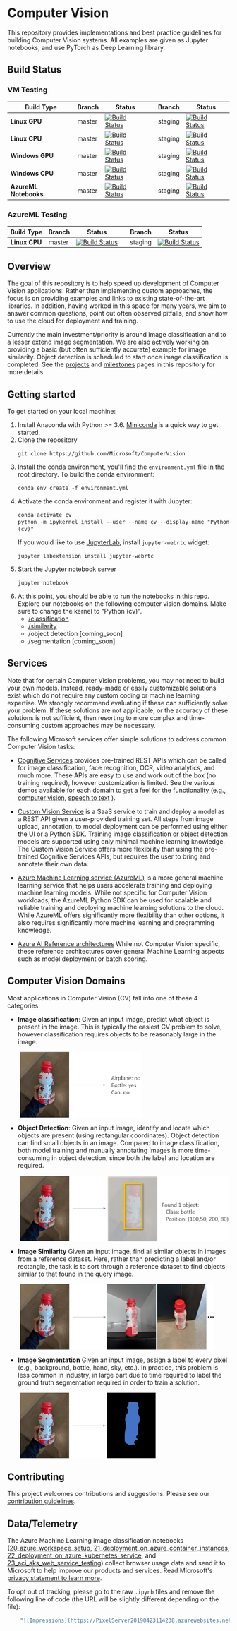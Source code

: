 # Computer Vision

This repository provides implementations and best practice guidelines for building Computer Vision systems. All examples are given as Jupyter notebooks, and use PyTorch as Deep Learning library.

## Build Status

### VM Testing

| Build Type | Branch | Status |  | Branch | Status |
| --- | --- | --- | --- | --- | --- |
| **Linux GPU** |  master | [![Build Status](https://dev.azure.com/best-practices/computervision/_apis/build/status/unit-test-linux-gpu?branchName=master)](https://dev.azure.com/best-practices/computervision/_build/latest?definitionId=13&branchName=master)  | | staging | [![Build Status](https://dev.azure.com/best-practices/computervision/_apis/build/status/unit-test-linux-gpu?branchName=staging)](https://dev.azure.com/best-practices/computervision/_build/latest?definitionId=13&branchName=staging) |
| **Linux CPU** | master | [![Build Status](https://dev.azure.com/best-practices/computervision/_apis/build/status/unit-test-linux-cpu?branchName=master)](https://dev.azure.com/best-practices/computervision/_build/latest?definitionId=18&branchName=master)| | staging | [![Build Status](https://dev.azure.com/best-practices/computervision/_apis/build/status/unit-test-linux-cpu?branchName=staging)](https://dev.azure.com/best-practices/computervision/_build/latest?definitionId=18&branchName=staging)|
| **Windows GPU** | master | [![Build Status](https://dev.azure.com/best-practices/computervision/_apis/build/status/unit-test-windows-gpu?branchName=master)](https://dev.azure.com/best-practices/computervision/_build/latest?definitionId=16&branchName=master) | | staging | [![Build Status](https://dev.azure.com/best-practices/computervision/_apis/build/status/unit-test-windows-gpu?branchName=staging)](https://dev.azure.com/best-practices/computervision/_build/latest?definitionId=16&branchName=staging)|
| **Windows CPU** | master | [![Build Status](https://dev.azure.com/best-practices/computervision/_apis/build/status/unit-test-windows-cpu?branchName=master)](https://dev.azure.com/best-practices/computervision/_build/latest?definitionId=17&branchName=master) | | staging | [![Build Status](https://dev.azure.com/best-practices/computervision/_apis/build/status/unit-test-windows-cpu?branchName=staging)](https://dev.azure.com/best-practices/computervision/_build/latest?definitionId=17&branchName=staging)|
| **AzureML Notebooks** | master | [![Build Status](https://dev.azure.com/best-practices/computervision/_apis/build/status/azureml-notebook-test-linux-cpu?branchName=master)](https://dev.azure.com/best-practices/computervision/_build/latest?definitionId=43&branchName=master)| | staging | [![Build Status](https://dev.azure.com/best-practices/computervision/_apis/build/status/azureml-notebook-test-linux-cpu?branchName=staging)](https://dev.azure.com/best-practices/computervision/_build/latest?definitionId=43&branchName=staging)|

### AzureML Testing

| Build Type | Branch | Status |  | Branch | Status | 
| --- | --- | --- | --- | --- | --- | 
| **Linux CPU** | master | [![Build Status](https://dev.azure.com/best-practices/computervision/_apis/build/status/azureml/aml-unit-test-linux-cpu?branchName=master)](https://dev.azure.com/best-practices/computervision/_build/latest?definitionId=37&branchName=master) | | staging | [![Build Status](https://dev.azure.com/best-practices/computervision/_apis/build/status/azureml/aml-unit-test-linux-cpu?branchName=staging)](https://dev.azure.com/best-practices/computervision/_build/latest?definitionId=37&branchName=staging)|


## Overview

The goal of this repository is to help speed up development of Computer Vision applications. Rather than implementing custom approaches, the focus is on providing examples and links to existing state-of-the-art libraries. In addition, having worked in this space for many years, we aim to answer common questions, point out often observed pitfalls, and show how to use the cloud for deployment and training.

Currently the main investment/priority is around image classification and to a lesser extend image segmentation. We are also actively working on providing a basic (but often sufficiently accurate) example for image similarity. Object detection is scheduled to start once image classification is completed. See the [projects](https://github.com/Microsoft/ComputerVision/projects) and [milestones](https://github.com/Microsoft/ComputerVision/milestones) pages in this repository for more details.

## Getting started

To get started on your local machine:

1. Install Anaconda with Python >= 3.6. [Miniconda](https://conda.io/miniconda.html) is a quick way to get started.
1. Clone the repository
    ```
    git clone https://github.com/Microsoft/ComputerVision
    ```
1. Install the conda environment, you'll find the `environment.yml` file in the root directory. To build the conda environment:
    ```
    conda env create -f environment.yml
    ```
1. Activate the conda environment and register it with Jupyter:
    ```
    conda activate cv
    python -m ipykernel install --user --name cv --display-name "Python (cv)"
    ```
    If you would like to use [JupyterLab](https://jupyterlab.readthedocs.io/en/stable/), install `jupyter-webrtc` widget:
    ```
    jupyter labextension install jupyter-webrtc
    ```
1. Start the Jupyter notebook server
    ```
    jupyter notebook
    ```
1. At this point, you should be able to run the notebooks in this repo. Explore our notebooks on the following computer vision domains. Make sure to change the kernel to "Python (cv)".
    - [/classification](classification#notebooks)
    - [/similarity](similarity#notebooks)
    - /object detection [coming_soon]
    - /segmentation [coming_soon]

## Services

Note that for certain Computer Vision problems, you may not need to build your own models. Instead, ready-made or easily customizable solutions exist which do not require any custom coding or machine learning expertise. We strongly recommend evaluating if these can sufficiently solve your problem. If these solutions are not applicable, or the accuracy of these solutions is not sufficient, then resorting to more complex and time-consuming custom approaches may be necessary.

The following Microsoft services offer simple solutions to address common Computer Vision tasks:

- [Cognitive Services](https://azure.microsoft.com/en-us/services/cognitive-services/directory/vision/)
provides pre-trained REST APIs which can be called for image classification, face recognition, OCR, video analytics, and much more. These APIs are easy to use and work out of the box (no training required), however customization is limited. See the various demos available for each domain to get a feel for the functionality (e.g., [computer vision](https://azure.microsoft.com/en-us/services/cognitive-services/computer-vision/), [speech to text](https://azure.microsoft.com/en-us/services/cognitive-services/speech-to-text/) ).

- [Custom Vision Service](https://azure.microsoft.com/en-us/services/cognitive-services/custom-vision-service/)
is a SaaS service to train and deploy a model as a REST API given a user-provided training set. All steps from image upload, annotation, to model deployment can be performed using either the UI or a Python SDK. Training image classification or object detection models are supported using only minimal machine learning knowledge. The Custom Vision Service offers more flexibility than using the pre-trained Cognitive Services APIs, but requires the user to bring and annotate their own data.

- [Azure Machine Learning service (AzureML)](https://azure.microsoft.com/en-us/services/machine-learning-service/)
is a more general machine learning service that helps users accelerate training and deploying machine learning models. While not specific for Computer Vision workloads, the AzureML Python SDK can be used for scalable and reliable training and deploying machine learning solutions to the cloud. While AzureML offers significantly more flexibility than other options, it also requires significantly more machine learning and programming knowledge.

- [Azure AI Reference architectures](https://docs.microsoft.com/en-us/azure/architecture/reference-architectures/ai/training-python-models) While not Computer Vision specific, these reference architectures cover general Machine Learning aspects such as model deployment or batch scoring.


## Computer Vision Domains

Most applications in Computer Vision (CV) fall into one of these 4 categories:

- **Image classification**: Given an input image, predict what object is present in the image. This is typically the easiest CV problem to solve, however classification requires objects to be reasonably large in the image.

&nbsp;&nbsp;&nbsp;&nbsp;&nbsp;&nbsp; <img align="center" src="./media/intro_ic_vis.jpg" height="150" alt="Image classification visualization"/>  

- **Object Detection**: Given an input image, identify and locate which objects are present (using rectangular coordinates). Object detection can find small objects in an image. Compared to image classification, both model training and manually annotating images is more time-consuming in object detection, since both the label and location are required.

&nbsp;&nbsp;&nbsp;&nbsp;&nbsp;&nbsp; <img align="center" src="./media/intro_od_vis.jpg" height="150" alt="Object detect visualization"/>

- **Image Similarity** Given an input image, find all similar objects in images from a reference dataset. Here, rather than predicting a label and/or rectangle, the task is to sort through a reference dataset to find objects similar to that found in the query image.

&nbsp;&nbsp;&nbsp;&nbsp;&nbsp;&nbsp; <img align="center" src="./media/intro_is_vis.jpg" height="150" alt="Image similarity visualization"/>

- **Image Segmentation** Given an input image, assign a label to every pixel (e.g., background, bottle, hand, sky, etc.). In practice, this problem is less common in industry, in large part due to time required to label the ground truth segmentation required in order to train a solution.

&nbsp;&nbsp;&nbsp;&nbsp;&nbsp;&nbsp; <img align="center" src="./media/intro_iseg_vis.jpg" height="150" alt="Image segmentation visualization"/>

## Contributing
This project welcomes contributions and suggestions. Please see our [contribution guidelines](CONTRIBUTING.md).

## Data/Telemetry
The Azure Machine Learning image classification notebooks ([20_azure_workspace_setup](classification/notebooks/20_azure_workspace_setup.ipynb), [21_deployment_on_azure_container_instances](classification/notebooks/21_deployment_on_azure_container_instances.ipynb), [22_deployment_on_azure_kubernetes_service](classification/notebooks/22_deployment_on_azure_kubernetes_service.ipynb), and [23_aci_aks_web_service_testing](classification/notebooks/23_aci_aks_web_service_testing.ipynb)) collect browser usage data and send it to Microsoft to help improve our products and services. Read Microsoft's [privacy statement to learn more](https://privacy.microsoft.com/en-US/privacystatement).

To opt out of tracking, please go to the raw `.ipynb` files and remove the following line of code (the URL will be slightly different depending on the file):

```sh
    "![Impressions](https://PixelServer20190423114238.azurewebsites.net/api/impressions/ComputerVision/classification/notebooks/21_deployment_on_azure_container_instances.png)"
```

